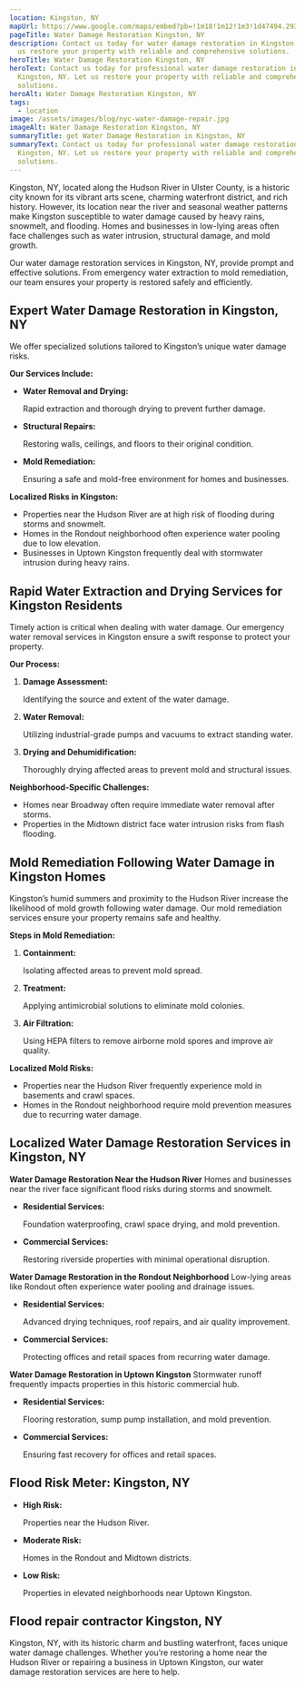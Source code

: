 ```yaml
---
location: Kingston, NY
mapUrl: https://www.google.com/maps/embed?pb=!1m18!1m12!1m3!1d47494.293751052806!2d-74.04045434489169!3d41.92739810552127!2m3!1f0!2f0!3f0!3m2!1i1024!2i768!4f13.1!3m3!1m2!1s0x89dd0f012dc98127%3A0x41d7895a5832c913!2sKingston%2C%20NY%2012401!5e0!3m2!1sen!2sus!4v1735693767899!5m2!1sen!2sus
pageTitle: Water Damage Restoration Kingston, NY
description: Contact us today for water damage restoration in Kingston, NY. Let
  us restore your property with reliable and comprehensive solutions.
heroTitle: Water Damage Restoration Kingston, NY
heroText: Contact us today for professional water damage restoration in
  Kingston, NY. Let us restore your property with reliable and comprehensive
  solutions.
heroAlt: Water Damage Restoration Kingston, NY
tags:
  - location
image: /assets/images/blog/nyc-water-damage-repair.jpg
imageAlt: Water Damage Restoration Kingston, NY
summaryTitle: get Water Damage Restoration in Kingston, NY
summaryText: Contact us today for professional water damage restoration in
  Kingston, NY. Let us restore your property with reliable and comprehensive
  solutions.
---
```

Kingston, NY, located along the Hudson River in Ulster County, is a historic city known for its vibrant arts scene, charming waterfront district, and rich history. However, its location near the river and seasonal weather patterns make Kingston susceptible to water damage caused by heavy rains, snowmelt, and flooding. Homes and businesses in low-lying areas often face challenges such as water intrusion, structural damage, and mold growth.

Our water damage restoration services in Kingston, NY, provide prompt and effective solutions. From emergency water extraction to mold remediation, our team ensures your property is restored safely and efficiently.

## **Expert Water Damage Restoration in Kingston, NY**

We offer specialized solutions tailored to Kingston’s unique water damage risks.

**Our Services Include:**

* **Water Removal and Drying:**

   Rapid extraction and thorough drying to prevent further damage.
* **Structural Repairs:**

   Restoring walls, ceilings, and floors to their original condition.
* **Mold Remediation:**

   Ensuring a safe and mold-free environment for homes and businesses.

**Localized Risks in Kingston:**

* Properties near the Hudson River are at high risk of flooding during storms and snowmelt.
* Homes in the Rondout neighborhood often experience water pooling due to low elevation.
* Businesses in Uptown Kingston frequently deal with stormwater intrusion during heavy rains.

## **Rapid Water Extraction and Drying Services for Kingston Residents**

Timely action is critical when dealing with water damage. Our emergency water removal services in Kingston ensure a swift response to protect your property.

**Our Process:**

1. **Damage Assessment:**

    Identifying the source and extent of the water damage.
2. **Water Removal:**

    Utilizing industrial-grade pumps and vacuums to extract standing water.
3. **Drying and Dehumidification:**

    Thoroughly drying affected areas to prevent mold and structural issues.

**Neighborhood-Specific Challenges:**

* Homes near Broadway often require immediate water removal after storms.
* Properties in the Midtown district face water intrusion risks from flash flooding.

## **Mold Remediation Following Water Damage in Kingston Homes**

Kingston’s humid summers and proximity to the Hudson River increase the likelihood of mold growth following water damage. Our mold remediation services ensure your property remains safe and healthy.

**Steps in Mold Remediation:**

1. **Containment:**

    Isolating affected areas to prevent mold spread.
2. **Treatment:**

    Applying antimicrobial solutions to eliminate mold colonies.
3. **Air Filtration:**

    Using HEPA filters to remove airborne mold spores and improve air quality.

**Localized Mold Risks:**

* Properties near the Hudson River frequently experience mold in basements and crawl spaces.
* Homes in the Rondout neighborhood require mold prevention measures due to recurring water damage.

## **Localized Water Damage Restoration Services in Kingston, NY**

**Water Damage Restoration Near the Hudson River**
Homes and businesses near the river face significant flood risks during storms and snowmelt.

* **Residential Services:**

   Foundation waterproofing, crawl space drying, and mold prevention.
* **Commercial Services:**

   Restoring riverside properties with minimal operational disruption.

**Water Damage Restoration in the Rondout Neighborhood**
Low-lying areas like Rondout often experience water pooling and drainage issues.

* **Residential Services:**

   Advanced drying techniques, roof repairs, and air quality improvement.
* **Commercial Services:**

   Protecting offices and retail spaces from recurring water damage.

**Water Damage Restoration in Uptown Kingston**
Stormwater runoff frequently impacts properties in this historic commercial hub.

* **Residential Services:**

   Flooring restoration, sump pump installation, and mold prevention.
* **Commercial Services:**

   Ensuring fast recovery for offices and retail spaces.

## **Flood Risk Meter: Kingston, NY**

* **High Risk:**

   Properties near the Hudson River.
* **Moderate Risk:**

   Homes in the Rondout and Midtown districts.
* **Low Risk:**

   Properties in elevated neighborhoods near Uptown Kingston.

## **Flood repair contractor Kingston, NY**

Kingston, NY, with its historic charm and bustling waterfront, faces unique water damage challenges. Whether you’re restoring a home near the Hudson River or repairing a business in Uptown Kingston, our water damage restoration services are here to help.
